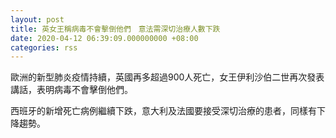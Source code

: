 ```yaml
---
layout: post
title: 英女王稱病毒不會擊倒他們　意法需深切治療人數下跌
date: 2020-04-12 06:39:09.000000000 +08:00
categories: rss
---
```


歐洲的新型肺炎疫情持續，英國再多超過900人死亡，女王伊利沙伯二世再次發表講話，表明病毒不會擊倒他們。

西班牙的新增死亡病例繼續下跌，意大利及法國要接受深切治療的患者，同樣有下降趨勢。
